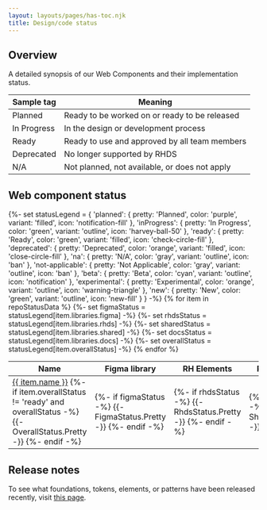 ```yaml
---
layout: layouts/pages/has-toc.njk
title: Design/code status
---
```


<link data-helmet rel="stylesheet" href="/assets/packages/@rhds/elements/elements/rh-table/rh-table-lightdom.css">

<script data-helmet type="module">
  import '@rhds/elements/rh-tag/rh-tag.js';
  import '@rhds/elements/rh-table/rh-table.js';
  import '@rhds/elements/rh-icon/rh-icon.js';
</script>

<style data-helmet>
  rh-tag {
    text-transform: capitalize;
  }

  #web-component-status-table {
    margin-block: var(--rh-space-3xl);
  }
</style>

<section aria-labelledby="overview">

## Overview

A detailed synopsis of our Web Components and their implementation status.

  <rh-table>

| Sample tag                                                                           | Meaning                                       |
| ------------------------------------------------------------------------------------ | --------------------------------------------- |
| <rh-tag variant="filled" color="purple" icon="notification-fill">Planned</rh-tag>    | Ready to be worked on or ready to be released |
| <rh-tag variant="outline" color="green" icon="harvey-ball-50">In progress</rh-tag>   | In the design or development process          |
| <rh-tag variant="filled" color="green" icon="check-circle-fill">Ready</rh-tag>       | Ready to use and approved by all team members |
| <rh-tag variant="filled" color="orange" icon="close-circle-fill">Deprecated</rh-tag> | No longer supported by RHDS                   |
| <rh-tag variant="outline" color="gray" icon="ban">N/A</rh-tag>                       | Not planned, not available, or does not apply |

  </rh-table>
</section>

<section aria-labelledby="web-component-status">

## Web component status

  <rh-table id="web-component-status-table">
    <table>
      <colgroup>
        <col>
        <col>
        <col>
        <col>
        <col>
      </colgroup>
      <thead>
        <tr>
          <th scope="col">Name</th>
          <th scope="col">Figma library</th>
          <th scope="col">RH Elements</th>
          <th scope="col">RH Shared Libs</th>
          <th scope="col">Documentation</th>
        </tr>
      </thead>
      <tbody>
        {%- set statusLegend = {
          'planned': { pretty: 'Planned', color: 'purple', variant: 'filled', icon: 'notification-fill' },
          'inProgress': { pretty: 'In Progress', color: 'green', variant: 'outline', icon: 'harvey-ball-50' },
          'ready': { pretty: 'Ready', color: 'green', variant: 'filled', icon: 'check-circle-fill' },
          'deprecated': { pretty: 'Deprecated', color: 'orange', variant: 'filled', icon: 'close-circle-fill' },
          'na': { pretty: 'N/A', color: 'gray', variant: 'outline', icon: 'ban' },
          'not-applicable': { pretty: 'Not Applicable', color: 'gray', variant: 'outline', icon: 'ban' },
          'beta': { pretty: 'Beta', color: 'cyan', variant: 'outline', icon: 'notification' },
          'experimental': { pretty: 'Experimental', color: 'orange', variant: 'outline', icon: 'warning-triangle' },
          'new': { pretty: 'New', color: 'green', variant: 'outline', icon: 'new-fill' }
        } -%}
        {% for item in repoStatusData %}
        {%- set figmaStatus = statusLegend[item.libraries.figma] -%}
        {%- set rhdsStatus = statusLegend[item.libraries.rhds] -%}
        {%- set sharedStatus = statusLegend[item.libraries.shared] -%}
        {%- set docsStatus = statusLegend[item.libraries.docs] -%}
        {%- set overallStatus = statusLegend[item.overallStatus] -%}
        <tr>
          <td>
            <a href="/elements/{{ item.name | slugify }}/">{{ item.name }}</a>
            {%- if item.overallStatus != 'ready' and overallStatus -%}
            <rh-tag color="{{ overallStatus.color }}"
                    variant="{{ overallStatus.variant }}"
                    icon="{{ overallStatus.icon }}">
              {{- overallStatus.pretty -}}
            </rh-tag>
            {%- endif -%}
          </td>
          <td>
            {%- if figmaStatus -%}
            <rh-tag color="{{ figmaStatus.color }}"
                    variant="{{ figmaStatus.variant }}"
                    icon="{{ figmaStatus.icon }}">
              {{- figmaStatus.pretty -}}
            </rh-tag>
            {%- endif -%}
          </td>
          <td>
            {%- if rhdsStatus -%}
            <rh-tag color="{{ rhdsStatus.color }}"
                    variant="{{ rhdsStatus.variant }}"
                    icon="{{ rhdsStatus.icon }}">
              {{- rhdsStatus.pretty -}}
            </rh-tag>
            {%- endif -%}
          </td>
          <td>
            {%- if sharedStatus -%}
            <rh-tag color="{{ sharedStatus.color }}"
                    variant="{{ sharedStatus.variant }}"
                    icon="{{ sharedStatus.icon }}">
              {{- sharedStatus.pretty -}}
            </rh-tag>
            {%- endif -%}
          </td>
          <td>
            {%- if docsStatus -%}
            <rh-tag color="{{ docsStatus.color }}"
                    variant="{{ docsStatus.variant }}"
                    icon="{{ docsStatus.icon }}">
              {{- docsStatus.pretty -}}
            </rh-tag>
            {%- endif -%}
          </td>
        </tr>
        {% endfor %}
      </tbody>
    </table>
  </rh-table>
</section>

<uxdot-feedback>
  <h2>Release notes</h2>
  <p>To see what foundations, tokens, elements, or patterns have been released recently, visit <a href="/release-notes/">this page</a>.</p>
</uxdot-feedback>
